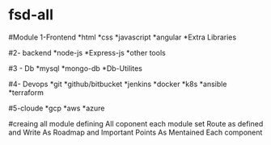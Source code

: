 # fsd-all
#Module
1-Frontend
    *html
    *css
    *javascript
    *angular
    *Extra Libraries

#2- backend
    *node-js
    *Express-js
    *other tools

#3 - Db
    *mysql
    *mongo-db
    *Db-Utilites 

#4- Devops
    *git
    *github/bitbucket
    *jenkins
    *docker
    *k8s
    *ansible
    *terraform

#5-cloude
    *gcp
    *aws
    *azure


#creaing all module 
    defining All coponent each module
    set Route as defined
     and Write As Roadmap and Important Points
     As Mentained Each component
     